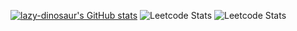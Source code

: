 

[![lazy-dinosaur's GitHub stats](https://github-readme-stats.vercel.app/api?username=lazy-dinosaur&count_private=true)](https://github.com/anuraghazra/github-readme-stats)
![Leetcode Stats](https://leetcard.jacoblin.cool/WowCole?ext=contest)
![Leetcode Stats](https://leetcard.jacoblin.cool/WowCole?ext=contest)
